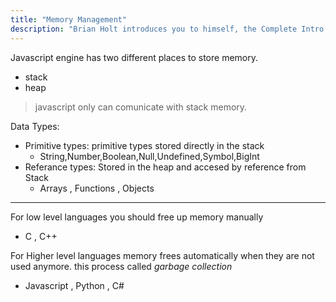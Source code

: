 ```yaml
---
title: "Memory Management"
description: "Brian Holt introduces you to himself, the Complete Intro to React version 6, and what you can expect to learn"
---
```


Javascript engine has two different places to store memory.

- stack
- heap

> javascript only can comunicate with stack memory.

Data Types:

- Primitive types: primitive types stored directly in the stack
  - String,Number,Boolean,Null,Undefined,Symbol,BigInt
- Referance types: Stored in the heap and accesed by reference from Stack
  - Arrays , Functions , Objects

---

For low level languages you should free up memory manually

- C , C++

For Higher level languages memory frees automatically when they are not used anymore. this process called _garbage collection_

- Javascript , Python , C#
